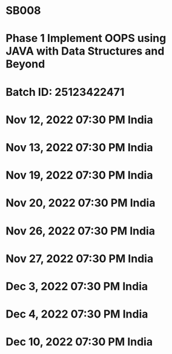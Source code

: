 # SB008
# Phase 1 Implement OOPS using JAVA with Data Structures and Beyond
# Batch ID: 25123422471

# Nov 12, 2022 07:30 PM India
# Nov 13, 2022 07:30 PM India
# Nov 19, 2022 07:30 PM India
# Nov 20, 2022 07:30 PM India
# Nov 26, 2022 07:30 PM India
# Nov 27, 2022 07:30 PM India
# Dec 3, 2022 07:30 PM India
# Dec 4, 2022 07:30 PM India
# Dec 10, 2022 07:30 PM India
